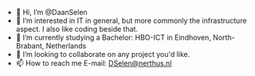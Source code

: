 - 👋 Hi, I’m @DaanSelen
- 👀 I’m interested in IT in general, but more commonly the infrastructure aspect. I also like coding beside that.
- 🌱 I’m currently studying a Bachelor: HBO-ICT in Eindhoven, North-Brabant, Netherlands
- 💞️ I’m looking to collaborate on any project you'd like.
- 📫 How to reach me
E-mail: DSelen@nerthus.nl
